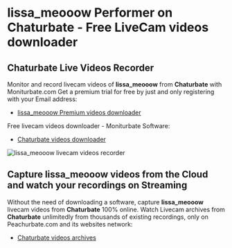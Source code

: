 # lissa_meooow Performer on Chaturbate - Free LiveCam videos downloader

## Chaturbate Live Videos Recorder

Monitor and record livecam videos of **lissa_meooow** from **Chaturbate** with Moniturbate.com
Get a premium trial for free by just and only registering with your Email address:
* [lissa_meooow Premium videos downloader](https://moniturbate.com/request-demo-licence-key.html)

Free livecam videos downloader - Moniturbate Software:
* [Chaturbate videos downloader](https://moniturbate.com/moniturbate-download-software.html)

![lissa_meooow livecam videos recorder](https://peachurnet.com/templates/moniturbate-software.png)


## Capture lissa_meooow videos from the Cloud and watch your recordings on Streaming

Without the need of downloading a software, capture **lissa_meooow** livecam videos from **Chaturbate** 100% online.
Watch Livecam archives from **Chaturbate** unlimitedly from thousands of existing recordings, only on Peachurbate.com and its websites network:
* [Chaturbate videos archives](https://peachurnet.com/)